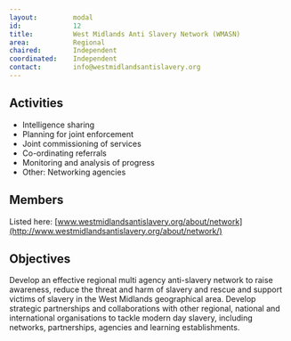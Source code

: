 ```yaml
---
layout: 		modal
id: 			12
title: 			West Midlands Anti Slavery Network (WMASN)
area: 			Regional
chaired: 		Independent
coordinated:	Independent
contact:		info@westmidlandsantislavery.org
---
```


Activities
----------

* Intelligence sharing
* Planning for joint enforcement
* Joint commissioning of services
* Co-ordinating referrals
* Monitoring and analysis of progress
* Other: Networking agencies

Members
-------

Listed here: [www.westmidlandsantislavery.org/about/network](http://www.westmidlandsantislavery.org/about/network/) 

Objectives
----------

Develop an effective regional multi agency anti-slavery network to raise awareness, reduce the threat and harm of slavery and rescue and support victims of slavery in the West Midlands geographical area. Develop strategic partnerships and collaborations with other regional, national and international organisations to tackle modern day slavery, including networks, partnerships, agencies and learning establishments.
